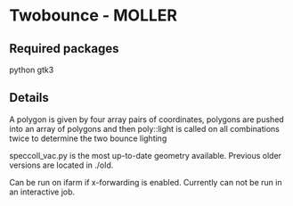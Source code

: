 # Twobounce - MOLLER 

## Required packages
python gtk3

## Details
A polygon is given by four array pairs of coordinates, polygons are pushed
into an array of polygons and then poly::light is called on all combinations
twice to determine the two bounce lighting

speccoll_vac.py is the most up-to-date geometry available. Previous older versions are located in ./old.

Can be run on ifarm if x-forwarding is enabled. Currently can not be run in an interactive job.
